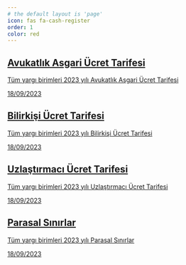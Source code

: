 ```yaml
---
# the default layout is 'page'
icon: fas fa-cash-register
order: 1
color: red
---
```



<div id="post-list" class="flex-grow-1 pe-xl-2 w-100">
  <article class="card-wrapper"> 
    <a href="/avukatlikasgari/" class="card post-preview flex-md-row-reverse">   
    <div class="preview-img d-flex flex-row justify-content-center align-items-center"><i class="fa fa-gavel fa-fw me-1 fa-3x align-middle text-danger"> </i></div> 
    <div class="card-body d-flex flex-column">
        <h1 class="card-title my-2 mt-md-0">Avukatlık Asgari Ücret Tarifesi
        </h1>
        <div class="card-text content mt-0 mb-2">
          <p> Tüm yargı birimleri 2023 yılı Avukatlık Asgari Ücret Tarifesi
          </p>
        </div>
        <div class="post-meta flex-grow-1 d-flex align-items-end">
          <div class="me-auto"> 
            <i class="far fa-calendar fa-fw me-1">
            </i> 
            <time>18/09/2023
            </time>             
          </div>          
        </div>
      </div>
    </a>    
  </article>
  <article class="card-wrapper"> 
    <a href="/bilirkisiucret/" class="card post-preview flex-md-row-reverse"> 
    <div class="preview-img d-flex flex-row justify-content-center align-items-center"><i class="fa fa-people-roof fa-fw me-1 fa-3x align-middle text-success"> </i></div>       
    <div class="card-body d-flex flex-column">
        <h1 class="card-title my-2 mt-md-0">Bilirkişi Ücret Tarifesi
        </h1>
        <div class="card-text content mt-0 mb-2">
          <p> Tüm yargı birimleri 2023 yılı Bilirkişi Ücret Tarifesi
          </p>
        </div>
        <div class="post-meta flex-grow-1 d-flex align-items-end">
          <div class="me-auto"> 
            <i class="far fa-calendar fa-fw me-1">
            </i> 
            <time>18/09/2023
            </time>             
          </div>          
        </div>
      </div>      
    </a>    
  </article>   
  <article class="card-wrapper"> 
    <a href="/uzlastirmaciucret/" class="card post-preview flex-md-row-reverse">  
    <div class="preview-img d-flex flex-row justify-content-center align-items-center"><i class="fa fa-handshake fa-fw me-1 fa-3x align-middle text-warning"> </i></div>      
    <div class="card-body d-flex flex-column">
        <h1 class="card-title my-2 mt-md-0">Uzlaştırmacı Ücret Tarifesi
        </h1>
        <div class="card-text content mt-0 mb-2">
          <p> Tüm yargı birimleri 2023 yılı Uzlaştırmacı Ücret Tarifesi
          </p>
        </div>
        <div class="post-meta flex-grow-1 d-flex align-items-end">
          <div class="me-auto"> 
            <i class="far fa-calendar fa-fw me-1">
            </i> 
            <time>18/09/2023
            </time>             
          </div>          
        </div>
      </div>      
    </a>    
  </article>  
  <article class="card-wrapper">     
    <a href="/uzlastirmaciucret/" class="card post-preview flex-md-row-reverse">      
    <div class="preview-img d-flex flex-row justify-content-center align-items-center"><i class="fa fa-coins fa-fw me-1 fa-3x align-middle text-primary"> </i></div>
    <div class="card-body d-flex flex-column">
        <h1 class="card-title my-2 mt-md-0">Parasal Sınırlar
        </h1>
        <div class="card-text content mt-0 mb-2">
          <p> Tüm yargı birimleri 2023 yılı Parasal Sınırlar
          </p>
        </div>
        <div class="post-meta flex-grow-1 d-flex align-items-end">
          <div class="me-auto"> 
            <i class="far fa-calendar fa-fw me-1">
            </i> 
            <time>18/09/2023
            </time>             
          </div>          
        </div>
      </div>         
    </a>    
  </article>  
</div>
